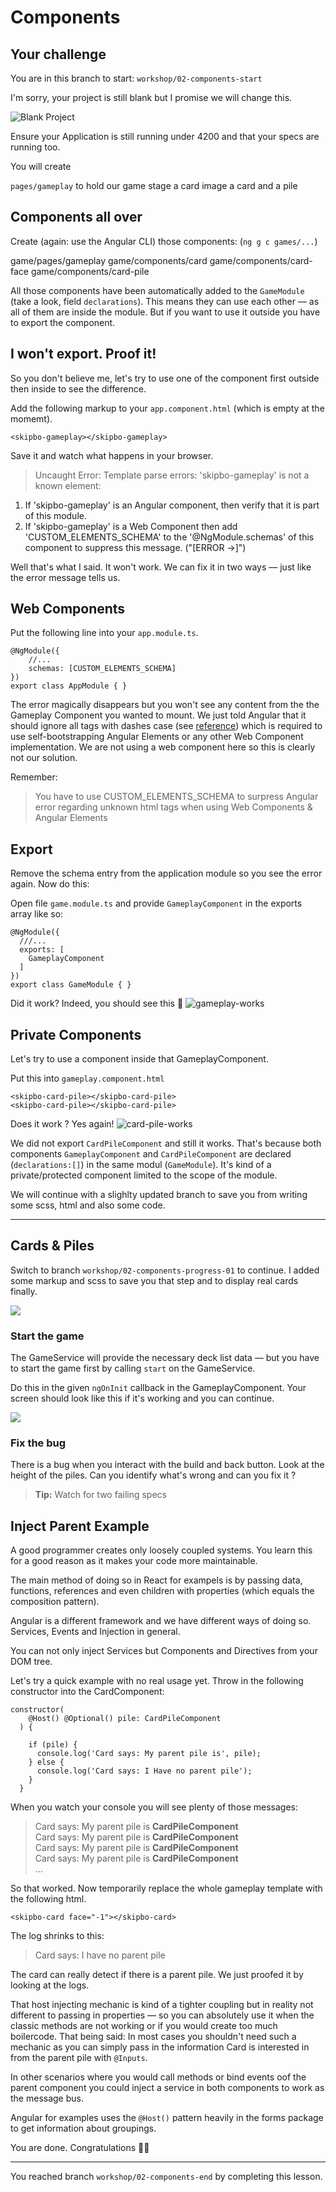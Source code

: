 # Components

## Your challenge
You are in this branch to start: `workshop/02-components-start`

I'm sorry, your project is still blank but I promise we will change this.

![Blank Project](blank-project.png)

Ensure your Application is still running under 4200 and that your specs are running too.

You will create

`pages/gameplay` to hold our game stage
a card image
a card
and a pile

## Components all over
Create (again: use the Angular CLI) those components:
(`ng g c games/...`)

game/pages/gameplay
game/components/card
game/components/card-face
game/components/card-pile


All those components have been automatically added to the `GameModule` (take a look, field `declarations`). This means they can use each other — as all of them are inside the module. But if you want to use it outside you have to export the component.

## I won't export. Proof it!
So you don't believe me, let's try to use one of the component first outside then inside to see the difference.

Add the following markup to your `app.component.html` (which is empty at the momemt).

```
<skipbo-gameplay></skipbo-gameplay>
```

Save it and watch what happens in your browser.

> Uncaught Error: Template parse errors:
'skipbo-gameplay' is not a known element:<br>
1. If 'skipbo-gameplay' is an Angular component, then verify that it is part of this module.<br>
2. If 'skipbo-gameplay' is a Web Component then add 'CUSTOM_ELEMENTS_SCHEMA' to the '@NgModule.schemas' of this component to suppress this message. ("[ERROR ->]<skipbo-gameplay></skipbo-gameplay>")

Well that's what I said. It won't work. We can fix it in two ways — just like the error message tells us.

## Web Components
Put the following line into your `app.module.ts`.

```
@NgModule({
	//...
	schemas: [CUSTOM_ELEMENTS_SCHEMA]
})
export class AppModule { }
```
The error magically disappears but you won't see any content from the the Gameplay Component you wanted to mount. We just told Angular that it should ignore all tags with dashes case (see [reference](https://angular.io/api/core/CUSTOM_ELEMENTS_SCHEMA)) which is required to use self-bootstrapping Angular Elements or any other Web Component implementation. We are not using a web component here so this is clearly not our solution.

Remember:
> You have to use CUSTOM_ELEMENTS_SCHEMA to surpress Angular error regarding unknown html tags when using Web Components & Angular Elements

## Export
Remove the schema entry from the application module so you see the error again. Now do this:

Open file `game.module.ts` and provide `GameplayComponent` in the exports array like so:

```
@NgModule({
  ///...
  exports: [
    GameplayComponent
  ]
})
export class GameModule { }

```

Did it work? Indeed, you should see this 💪
![gameplay-works](gameplay-works.png)

## Private Components
Let's try to use a component inside that GameplayComponent.

Put this into `gameplay.component.html`

```
<skipbo-card-pile></skipbo-card-pile>
<skipbo-card-pile></skipbo-card-pile>
```

Does it work ? Yes again!
![card-pile-works](card-pile-works.png)

We did not export `CardPileComponent` and still it works. That's because both components `GameplayComponent` and `CardPileComponent` are declared (`declarations:[]`) in the same modul (`GameModule`). It's kind of a private/protected component limited to the scope of the module.

We will continue with a slighlty updated branch to save you from writing some scss, html and also some code.

---

## Cards & Piles
Switch to branch `workshop/02-components-progress-01` to continue. I added some markup and scss to save you that step and to display real cards finally.

![](two-piles.png)

### Start the game
The GameService will provide the necessary deck list data — but you have to start the game first by calling `start` on the GameService.

Do this in the given `ngOnInit` callback in the GameplayComponent. Your screen should look like this if it's working and you can continue.

![](started.png)

### Fix the bug
There is a bug when you interact with the build and back button. Look at the height of the piles. Can you identify what's wrong and can you fix it ?

> **Tip:** Watch for two failing specs

## Inject Parent Example
A good programmer creates only loosely coupled systems. You learn this for a good reason as it makes your code more maintainable.

The main method of doing so in React for exampels is by passing data, functions, references and even children with properties (which equals the composition pattern).

Angular is a different framework and we have different ways of doing so. Services, Events and Injection in general.

You can not only inject Services but Components and Directives from your DOM tree.

Let's try a quick example with no real usage yet. Throw in the following constructor into the CardComponent:

```
constructor(
    @Host() @Optional() pile: CardPileComponent
  ) {

    if (pile) {
      console.log('Card says: My parent pile is', pile);
    } else {
      console.log('Card says: I Have no parent pile');
    }
  }
```

When you watch your console you will see plenty of those messages:
> Card says: My parent pile is **CardPileComponent**<br>
> Card says: My parent pile is **CardPileComponent**<br>
> Card says: My parent pile is **CardPileComponent**<br>
> Card says: My parent pile is **CardPileComponent**<br>
> ...

So that worked.  Now temporarily replace the whole gameplay template with the following html.

```
<skipbo-card face="-1"></skipbo-card>
```

The log shrinks to this:

> Card says: I have no parent pile

The card can really detect if there is a parent pile. We just proofed it by looking at the logs.

That host injecting mechanic is kind of a tighter coupling but in reality not different to passing in properties — so you can absolutely use it when the classic methods are not working or if you would create too much boilercode. That being said: In most cases you shouldn't need such a mechanic as you can simply pass in the information Card is interested in from the parent pile with `@Inputs`.

In other scenarios where you would call methods or bind events oof the parent component you could inject a service in both components to work as the message bus.

Angular for examples uses the `@Host()` pattern heavily in the forms package to get information about groupings.

You are done. Congratulations 🏅🌟

----

You reached branch `workshop/02-components-end` by completing this lesson.